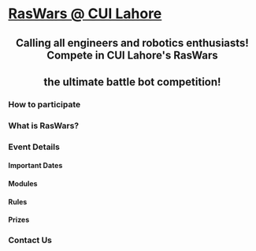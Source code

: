 # [RasWars @ CUI Lahore](https://www.instagram.com/raswars/)

<h2 align="center">Calling all engineers and robotics enthusiasts! Compete in CUI Lahore's RasWars</h2>  
<h2 align="center">the ultimate battle bot competition!</h2>

### How to participate


### What is RasWars?


### Event Details
#### Important Dates

#### Modules

#### Rules

#### Prizes



### Contact Us



